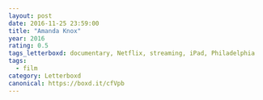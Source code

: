 ```yaml
---
layout: post 
date: 2016-11-25 23:59:00
title: "Amanda Knox"
year: 2016
rating: 0.5
tags_letterboxd: documentary, Netflix, streaming, iPad, Philadelphia
tags:
  - film
category: Letterboxd
canonical: https://boxd.it/cfVpb
---
```


